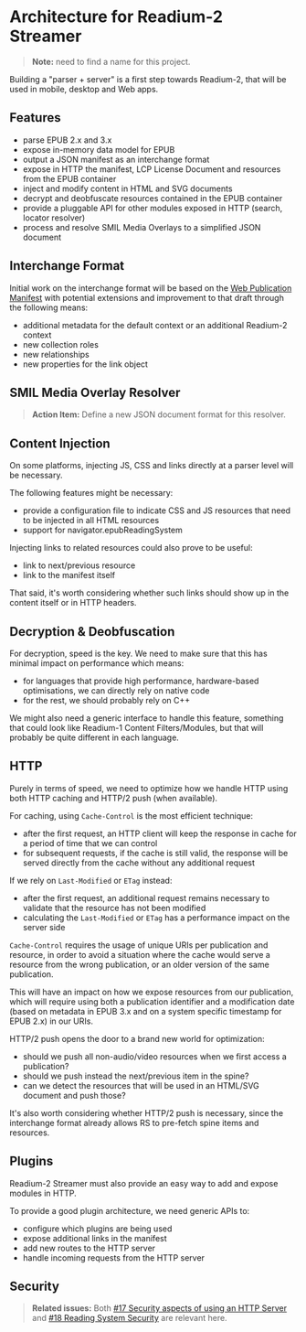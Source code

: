# Architecture for Readium-2 Streamer

> **Note:** need to find a name for this project.

Building a "parser + server" is a first step towards Readium-2, that will be used in mobile, desktop and Web apps.

## Features

* parse EPUB 2.x and 3.x
* expose in-memory data model for EPUB
* output a JSON manifest as an interchange format
* expose in HTTP the manifest, LCP License Document and resources from the EPUB container
* inject and modify content in HTML and SVG documents
* decrypt and deobfuscate resources contained in the EPUB container
* provide a pluggable API for other modules exposed in HTTP (search, locator resolver)
* process and resolve SMIL Media Overlays to a simplified JSON document

## Interchange Format

Initial work on the interchange format will be based on the [Web Publication Manifest](https://github.com/HadrienGardeur/webpub-manifest) with potential extensions and improvement to that draft through the following means:

* additional metadata for the default context or an additional Readium-2 context
* new collection roles
* new relationships
* new properties for the link object

## SMIL Media Overlay Resolver

> **Action Item:** Define a new JSON document format for this resolver.

## Content Injection

On some platforms, injecting JS, CSS and links directly at a parser level will be necessary.

The following features might be necessary:

* provide a configuration file to indicate CSS and JS resources that need to be injected in all HTML resources
* support for navigator.epubReadingSystem

Injecting links to related resources could also prove to be useful:

* link to next/previous resource
* link to the manifest itself

That said, it's worth considering whether such links should show up in the content itself or in HTTP headers.

## Decryption & Deobfuscation

For decryption, speed is the key. We need to make sure that this has minimal impact on performance which means:

* for languages that provide high performance, hardware-based optimisations, we can directly rely on native code
* for the rest, we should probably rely on C++

We might also need a generic interface to handle this feature, something that could look like Readium-1 Content Filters/Modules, but that will probably be quite different in each language.

## HTTP

Purely in terms of speed, we need to optimize how we handle HTTP using both HTTP caching and HTTP/2 push (when available).

For caching, using `Cache-Control` is the most efficient technique:

* after the first request, an HTTP client will keep the response in cache for a period of time that we can control
* for subsequent requests, if the cache is still valid, the response will be served directly from the cache without any additional request

If we rely on `Last-Modified` or `ETag` instead:

* after the first request, an additional request remains necessary to validate that the resource has not been modified
* calculating the `Last-Modified` or `ETag` has a performance impact on the server side

`Cache-Control` requires the usage of unique URIs per publication and resource, in order to avoid a situation where the cache would serve a resource from the wrong publication, or an older version of the same publication.

This will have an impact on how we expose resources from our publication, which will require using both a publication identifier and a modification date (based on metadata in EPUB 3.x and on a system specific timestamp for EPUB 2.x) in our URIs.

HTTP/2 push opens the door to a brand new world for optimization:

* should we push all non-audio/video resources when we first access a publication?
* should we push instead the next/previous item in the spine?
* can we detect the resources that will be used in an HTML/SVG document and push those?

It's also worth considering whether HTTP/2 push is necessary, since the interchange format already allows RS to pre-fetch spine items and resources.

## Plugins

Readium-2 Streamer must also provide an easy way to add and expose modules in HTTP.

To provide a good plugin architecture, we need generic APIs to:

* configure which plugins are being used
* expose additional links in the manifest
* add new routes to the HTTP server
* handle incoming requests from the HTTP server

## Security

> **Related issues:** Both [#17 Security aspects of using an HTTP Server](https://github.com/readium/readium-2/issues/17) and [#18 Reading System Security](https://github.com/readium/readium-2/issues/18) are relevant here.
